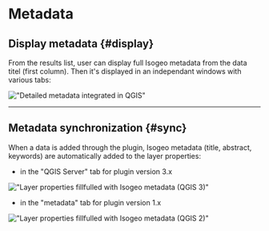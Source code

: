 # Metadata

## Display metadata {#display}

From the results list, user can display full Isogeo metadata from the data titel (first column). Then it's displayed in an independant windows with various tabs:

!["Detailed metadata integrated in QGIS"](/assets/ui_detailed_metadata_en_general.png)

---

## Metadata synchronization {#sync}

When a data is added through the plugin, Isogeo metadata (title, abstract, keywords) are automatically added to the layer properties:

* in the "QGIS Server" tab for plugin version 3.x

!["Layer properties fillfulled with Isogeo metadata (QGIS 3)"](/assets/ui_layer_metadata_new_en.png)

* in the "metadata" tab for plugin version 1.x

!["Layer properties fillfulled with Isogeo metadata  (QGIS 2)"](/assets/ui_layer_metadata_old_en.png)
